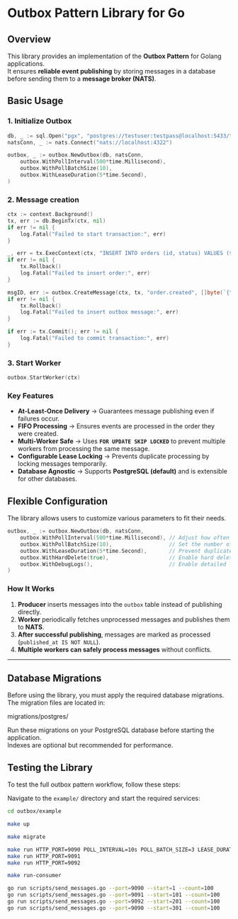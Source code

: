 # Outbox Pattern Library for Go

## Overview

This library provides an implementation of the **Outbox Pattern** for Golang applications.  
It ensures **reliable event publishing** by storing messages in a database before sending them to a **message broker (NATS)**.

## Basic Usage

### **1. Initialize Outbox**
```go
db, _ := sql.Open("pgx", "postgres://testuser:testpass@localhost:5433/testdb?sslmode=disable")
natsConn, _ := nats.Connect("nats://localhost:4322")

outbox, _ := outbox.NewOutbox(db, natsConn, 
    outbox.WithPollInterval(500*time.Millisecond),
    outbox.WithPollBatchSize(10),
    outbox.WithLeaseDuration(5*time.Second),
)
```
### **2. Message creation**
```go
ctx := context.Background()
tx, err := db.BeginTx(ctx, nil)
if err != nil {
    log.Fatal("Failed to start transaction:", err)
}

_, err = tx.ExecContext(ctx, "INSERT INTO orders (id, status) VALUES ($1, $2)", orderID, "pending")
if err != nil {
    tx.Rollback()
    log.Fatal("Failed to insert order:", err)
}

msgID, err := outbox.CreateMessage(ctx, tx, "order.created", []byte(`{"order_id": 123}`))
if err != nil {
    tx.Rollback()
    log.Fatal("Failed to insert outbox message:", err)
}

if err := tx.Commit(); err != nil {
    log.Fatal("Failed to commit transaction:", err)
}
```
### **3. Start Worker**
```go
outbox.StartWorker(ctx)
```

### **Key Features**
- **At-Least-Once Delivery** → Guarantees message publishing even if failures occur.
- **FIFO Processing** → Ensures events are processed in the order they were created.
- **Multi-Worker Safe** → Uses **`FOR UPDATE SKIP LOCKED`** to prevent multiple workers from processing the same message.
- **Configurable Lease Locking** → Prevents duplicate processing by locking messages temporarily.
- **Database Agnostic** → Supports **PostgreSQL (default)** and is extensible for other databases.
## Flexible Configuration

The library allows users to customize various parameters to fit their needs.

```go
outbox, _ := outbox.NewOutbox(db, natsConn, 
    outbox.WithPollInterval(500*time.Millisecond), // Adjust how often the worker polls for new messages
    outbox.WithPollBatchSize(10),                  // Set the number of messages processed per batch
    outbox.WithLeaseDuration(5*time.Second),       // Prevent duplicate processing by locking messages
    outbox.WithHardDelete(true),                   // Enable hard delete (remove messages after processing)
    outbox.WithDebugLogs(),                        // Enable detailed logging for debugging
)
```

### **How It Works**
1. **Producer** inserts messages into the `outbox` table instead of publishing directly.
2. **Worker** periodically fetches unprocessed messages and publishes them to **NATS**.
3. **After successful publishing**, messages are marked as processed (`published_at IS NOT NULL`).
4. **Multiple workers can safely process messages** without conflicts.

---

## Database Migrations

Before using the library, you must apply the required database migrations.
The migration files are located in:

migrations/postgres/

Run these migrations on your PostgreSQL database before starting the application.  
Indexes are optional but recommended for performance.

## Testing the Library

To test the full outbox pattern workflow, follow these steps:

Navigate to the `example/` directory and start the required services:
```sh
cd outbox/example

make up

make migrate

make run HTTP_PORT=9090 POLL_INTERVAL=10s POLL_BATCH_SIZE=3 LEASE_DURATION=10s
make run HTTP_PORT=9091
make run HTTP_PORT=9092

make run-consumer

go run scripts/send_messages.go --port=9090 --start=1 --count=100
go run scripts/send_messages.go --port=9091 --start=101 --count=100
go run scripts/send_messages.go --port=9092 --start=201 --count=100
go run scripts/send_messages.go --port=9090 --start=301 --count=100
```

